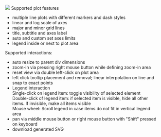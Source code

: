 <a href="https://messier433.github.io/YaJsSvgPlot/example.html" target="_blank"><img src="https://github.com/user-attachments/assets/fd9ca9d8-7afe-4fd7-a208-0aa0d71a2484"/></a>
Supported plot features
- multiple line plots with different markers and dash styles
- linear and log scale of axes
- major and minor grid lines
- title, subtitle and axes label
- auto and custom set axes limits
- legend inside or next to plot area

Supported interactions:
- auto resize to parent div dimensions
- zoom-in via pressing right mouse button while defining zoom-in area
- reset view via double left-click on plot area
- left click tooltip placement and removal; linear interpolation on line and snap to exact points
- Legend interaction<br />
  Single-click on legend item: toggle visibility of selected element<br />
  Double-click of legend item: if selected item is visible, hide all other items. If invisible, make all items visible<br />
  Mouse wheel: Scroll legend in case items do not fit in vertical legend area<br />
- pan via middle mouse button or right mouse button with "Shift" pressed on keyboard
- download generated SVG

